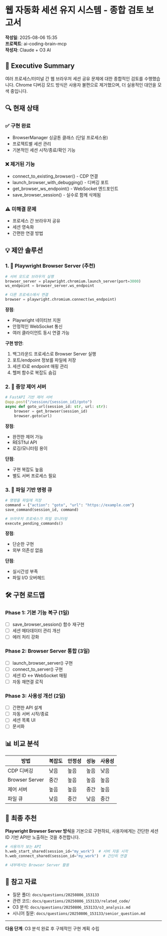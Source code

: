 # 웹 자동화 세션 유지 시스템 - 종합 검토 보고서

**작성일**: 2025-08-06 15:35  
**프로젝트**: ai-coding-brain-mcp  
**작성자**: Claude + O3 AI

## 📌 Executive Summary

여러 프로세스/터미널 간 웹 브라우저 세션 공유 문제에 대한 종합적인 검토를 수행했습니다.
Chrome 디버깅 모드 방식은 사용자 불편으로 제거했으며, 더 실용적인 대안을 모색 중입니다.

## 🔍 현재 상태

### ✅ 구현 완료
- BrowserManager 싱글톤 클래스 (단일 프로세스용)
- 프로젝트별 세션 관리
- 기본적인 세션 시작/종료/확인 기능

### ❌ 제거된 기능
- connect_to_existing_browser() - CDP 연결
- launch_browser_with_debugging() - 디버깅 포트
- get_browser_ws_endpoint() - WebSocket 엔드포인트
- save_browser_session() - 실수로 함께 삭제됨

### ⚠️ 미해결 문제
- 프로세스 간 브라우저 공유
- 세션 영속화
- 간편한 연결 방법

## 💡 제안 솔루션

### 1. 🥇 **Playwright Browser Server** (추천)

```python
# 서버 모드로 브라우저 실행
browser_server = playwright.chromium.launch_server(port=3000)
ws_endpoint = browser_server.ws_endpoint

# 다른 프로세스에서 연결
browser = playwright.chromium.connect(ws_endpoint)
```

**장점**:
- Playwright 네이티브 지원
- 안정적인 WebSocket 통신
- 여러 클라이언트 동시 연결 가능

**구현 방안**:
1. 백그라운드 프로세스로 Browser Server 실행
2. 포트/endpoint 정보를 파일에 저장
3. 세션 ID로 endpoint 매핑 관리
4. 헬퍼 함수로 복잡도 숨김

### 2. 🥈 **중앙 제어 서버**

```python
# FastAPI 기반 제어 서버
@app.post("/session/{session_id}/goto")
async def goto_url(session_id: str, url: str):
    browser = get_browser(session_id)
    browser.goto(url)
```

**장점**:
- 완전한 제어 가능
- RESTful API
- 로깅/모니터링 용이

**단점**:
- 구현 복잡도 높음
- 별도 서버 프로세스 필요

### 3. 🥉 **파일 기반 명령 큐**

```python
# 명령을 파일에 저장
command = {"action": "goto", "url": "https://example.com"}
save_command(session_id, command)

# 브라우저 프로세스가 파일 모니터링
execute_pending_commands()
```

**장점**:
- 단순한 구현
- 외부 의존성 없음

**단점**:
- 실시간성 부족
- 파일 I/O 오버헤드

## 🛠️ 구현 로드맵

### Phase 1: 기본 기능 복구 (1일)
- [ ] save_browser_session() 함수 재구현
- [ ] 세션 메타데이터 관리 개선
- [ ] 에러 처리 강화

### Phase 2: Browser Server 통합 (3일)
- [ ] launch_browser_server() 구현
- [ ] connect_to_server() 구현
- [ ] 세션 ID ↔ WebSocket 매핑
- [ ] 자동 재연결 로직

### Phase 3: 사용성 개선 (2일)
- [ ] 간편한 API 설계
- [ ] 자동 서버 시작/종료
- [ ] 세션 목록 UI
- [ ] 문서화

## 📊 비교 분석

| 방법 | 복잡도 | 안정성 | 성능 | 사용성 |
|------|--------|--------|------|--------|
| CDP 디버깅 | 낮음 | 높음 | 높음 | 낮음 |
| Browser Server | 중간 | 높음 | 높음 | 높음 |
| 제어 서버 | 높음 | 높음 | 중간 | 높음 |
| 파일 큐 | 낮음 | 중간 | 낮음 | 중간 |

## 🎯 최종 추천

**Playwright Browser Server 방식**을 기본으로 구현하되,
사용자에게는 간단한 세션 ID 기반 API만 노출하는 것을 추천합니다.

```python
# 사용자가 보는 API
h.web_start_shared(session_id="my_work")  # 서버 자동 시작
h.web_connect_shared(session_id="my_work")  # 간단히 연결

# 내부에서는 Browser Server 활용
```

## 📎 참고 자료

- 질문 폴더: `docs/questions/20250806_153133`
- 관련 코드: `docs/questions/20250806_153133/related_code/`
- O3 분석: `docs/questions/20250806_153133/o3_analysis.md`
- 시니어 질문: `docs/questions/20250806_153133/senior_question.md`

---

**다음 단계**: O3 분석 완료 후 구체적인 구현 계획 수립
